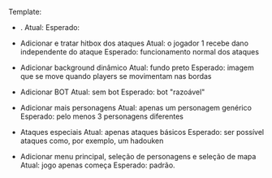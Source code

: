 Template:
 - .
    Atual: 
    Esperado: 

 - Adicionar e tratar hitbox dos ataques
    Atual: o jogador 1 recebe dano independente do ataque
    Esperado: funcionamento normal dos ataques


 - Adicionar background dinâmico
    Atual: fundo preto
    Esperado: imagem que se move quando players se movimentam nas bordas

 - Adicionar BOT
    Atual: sem bot
    Esperado: bot "razoável"

 - Adicionar mais personagens
    Atual: apenas um personagem genérico
    Esperado: pelo menos 3 personagens diferentes

 - Ataques especiais
    Atual: apenas ataques básicos
    Esperado: ser possível ataques como, por exemplo, um hadouken

 - Adicionar menu principal, seleção de personagens e seleção de mapa
    Atual: jogo apenas começa
    Esperado: padrão.